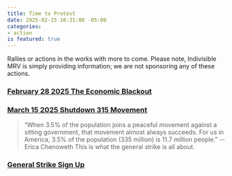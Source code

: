 ```yaml
---
title: Time to Protest
date: 2025-02-15 16:31:00 -05:00
categories:
- action
is featured: true
---
```


Rallies or actions in the works with more to come. Please note, Indivisible MRV is simply providing information; we are not sponsoring any of these actions.

### [February 28 2025 The Economic Blackout](https://jointhepeoplesunion.com/command-center/f/the-economic-blackout-february-28th-2025) 

### [March 15 2025 Shutdown 315 Movement](https://substack.com/home/post/p-156098363) 

> “When 3.5% of the population joins a peaceful movement against a sitting government, that movement almost always succeeds.
For us in America, 3.5% of the population (335 million) is 11.7 million people.”  --Erica Chenoweth
This is what the general strike is all about.
### [General Strike Sign Up](https://generalstrikeus.com/?utm_source=substack&utm_medium=email)